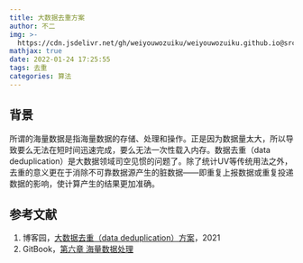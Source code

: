 ```yaml
---
title: 大数据去重方案
author: 不二
img: >-
  https://cdn.jsdelivr.net/gh/weiyouwozuiku/weiyouwozuiku.github.io@src/source/_posts/PageImg/算法/大数据去重方案.jpeg
mathjax: true
date: 2022-01-24 17:25:55
tags: 去重
categories: 算法
---
```


## 背景

所谓的海量数据是指海量数据的存储、处理和操作。正是因为数据量太大，所以导致要么无法在短时间迅速完成，要么无法一次性载入内存。数据去重（data deduplication）是大数据领域司空见惯的问题了。除了统计UV等传统用法之外，去重的意义更在于消除不可靠数据源产生的脏数据——即重复上报数据或重复投递数据的影响，使计算产生的结果更加准确。

## 参考文献

1. 博客园，[大数据去重（data deduplication）方案](https://www.cnblogs.com/luxiaoxun/p/14392375.html)，2021
1. GitBook，[第六章 海量数据处理](https://wizardforcel.gitbooks.io/the-art-of-programming-by-july/content/ch6.html)
